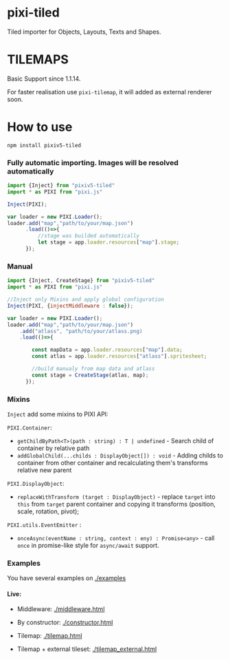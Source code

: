 # pixi-tiled #

Tiled importer for Objects, Layouts, Texts and Shapes.

# TILEMAPS #

Basic Support since 1.1.14.

For faster realisation use `pixi-tilemap`, it will added as external renderer soon.


# How to use #
`npm install pixiv5-tiled`

### Fully automatic importing. Images will be resolved automatically

```js
import {Inject} from "pixiv5-tiled"
import * as PIXI from "pixi.js"

Inject(PIXI);

var loader = new PIXI.Loader();
loader.add("map","path/to/your/map.json")
      .load(()=>{
          //stage was builded automatically
          let stage = app.loader.resources["map"].stage;
      });
```

### Manual

```js
import {Inject, CreateStage} from "pixiv5-tiled"
import * as PIXI from "pixi.js"

//Inject only Mixins and apply global configuration 
Inject(PIXI, {injectMiddleware : false});

var loader = new PIXI.Loader();
loader.add("map","path/to/your/map.json")
    .add("atlass", "path/to/your/atlass.png)
    .load(()=>{

        const mapData = app.loader.resources["map"].data;
        const atlas = app.loader.resources["atlass"].spritesheet;

        //build manualy from map data and atlass
        const stage = CreateStage(atlas, map);
      });
```

### Mixins

`Inject` add some mixins to PIXI API:

`PIXI.Container`:
* `getChildByPath<T>(path : string) : T | undefined` -  Search child of container by relative path 
* `addGlobalChild(...childs : DisplayObject[]) : void` - Adding childs to container from other container and recalculating them's transforms relative new parent

`PIXI.DisplayObject`:
* `replaceWithTransform (target : DisplayObject)` - replaсe `target` into `this` from  `target` parent container and copying it transforms (position, scale, rotation, pivot);

`PIXI.utils.EventEmitter` : 
* `onceAsync(eventName : string, context : eny) : Promise<any>` - call `once` in promise-like style for `async/await` support.



### Examples
You have several examples on [./examples](./examples)

#### Live:
* Middleware: [./middleware.html](https://exponenta.github.io/pixi-tiled/examples/middleware)

* By constructor: [./constructor.html](https://exponenta.github.io/pixi-tiled/examples/constructor)

* Tilemap: [./tilemap.html](https://exponenta.github.io/pixi-tiled/examples/tilemap)

* Tilemap + external tileset: [./tilemap_external.html](https://exponenta.github.io/pixi-tiled/examples/tilemap_external_tileset)
